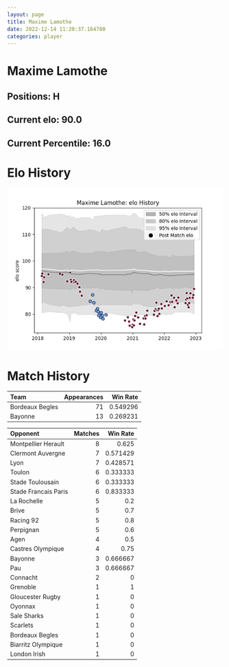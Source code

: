 ```yaml
---  
layout: page  
title: Maxime Lamothe  
date: 2022-12-14 11:20:37.164780  
categories: player  
---
```

# Maxime Lamothe

## Positions: H

## Current elo: 90.0

## Current Percentile: 16.0

# Elo History


![elo history](history_MaximeLamothe.png)
# Match History


| Team            |   Appearances |   Win Rate |
|:----------------|--------------:|-----------:|
| Bordeaux Begles |            71 |   0.549296 |
| Bayonne         |            13 |   0.269231 |

| Opponent             |   Matches |   Win Rate |
|:---------------------|----------:|-----------:|
| Montpellier Herault  |         8 |   0.625    |
| Clermont Auvergne    |         7 |   0.571429 |
| Lyon                 |         7 |   0.428571 |
| Toulon               |         6 |   0.333333 |
| Stade Toulousain     |         6 |   0.333333 |
| Stade Francais Paris |         6 |   0.833333 |
| La Rochelle          |         5 |   0.2      |
| Brive                |         5 |   0.7      |
| Racing 92            |         5 |   0.8      |
| Perpignan            |         5 |   0.6      |
| Agen                 |         4 |   0.5      |
| Castres Olympique    |         4 |   0.75     |
| Bayonne              |         3 |   0.666667 |
| Pau                  |         3 |   0.666667 |
| Connacht             |         2 |   0        |
| Grenoble             |         1 |   1        |
| Gloucester Rugby     |         1 |   0        |
| Oyonnax              |         1 |   0        |
| Sale Sharks          |         1 |   0        |
| Scarlets             |         1 |   0        |
| Bordeaux Begles      |         1 |   0        |
| Biarritz Olympique   |         1 |   0        |
| London Irish         |         1 |   0        |
